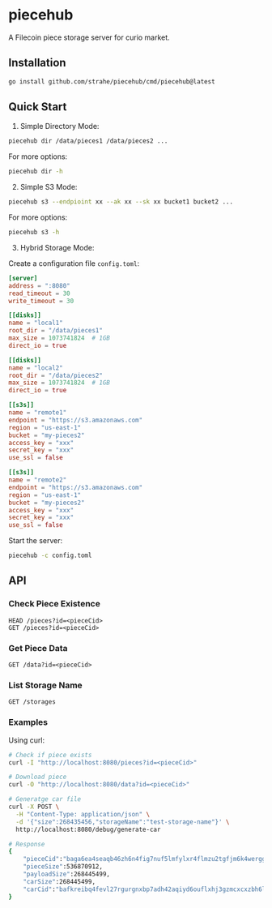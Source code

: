 # piecehub
A Filecoin piece storage server for curio market.

## Installation

```bash
go install github.com/strahe/piecehub/cmd/piecehub@latest
```

## Quick Start

1. Simple Directory Mode:
```bash
piecehub dir /data/pieces1 /data/pieces2 ...
```

For more options:
```bash
piecehub dir -h
```

2. Simple S3 Mode:
```bash
piecehub s3 --endpioint xx --ak xx --sk xx bucket1 bucket2 ...
```

For more options:
```bash
piecehub s3 -h
```

3. Hybrid Storage Mode:

Create a configuration file `config.toml`:

```toml
[server]
address = ":8080"
read_timeout = 30
write_timeout = 30

[[disks]]
name = "local1"
root_dir = "/data/pieces1"
max_size = 1073741824  # 1GB
direct_io = true

[[disks]]
name = "local2"
root_dir = "/data/pieces2"
max_size = 1073741824  # 1GB
direct_io = true

[[s3s]]
name = "remote1"
endpoint = "https://s3.amazonaws.com"
region = "us-east-1"
bucket = "my-pieces2"
access_key = "xxx"
secret_key = "xxx"
use_ssl = false

[[s3s]]
name = "remote2"
endpoint = "https://s3.amazonaws.com"
region = "us-east-1"
bucket = "my-pieces2"
access_key = "xxx"
secret_key = "xxx"
use_ssl = false
```

Start the server:

```bash
piecehub -c config.toml
```

## API

### Check Piece Existence
```http
HEAD /pieces?id=<pieceCid>
GET /pieces?id=<pieceCid>
```

### Get Piece Data
```http
GET /data?id=<pieceCid>
```

### List Storage Name
```http
GET /storages
```

### Examples

Using curl:

```bash
# Check if piece exists
curl -I "http://localhost:8080/pieces?id=<pieceCid>"

# Download piece
curl -O "http://localhost:8080/data?id=<pieceCid>"

# Generatge car file
curl -X POST \
  -H "Content-Type: application/json" \
  -d '{"size":268435456,"storageName":"test-storage-name"}' \
  http://localhost:8080/debug/generate-car

# Response
{
    "pieceCid":"baga6ea4seaqb46zh6n4fig7nuf5lmfylxr4flmzu2tgfjm6k4werggcnp3fvspy",
    "pieceSize":536870912,
    "payloadSize":268445499,
    "carSize":268445499,
    "carCid":"bafkreibq4fevl27rgurgnxbp7adh42aqiyd6ouflxhj3gzmcxcxzbh6lla"
}
```
